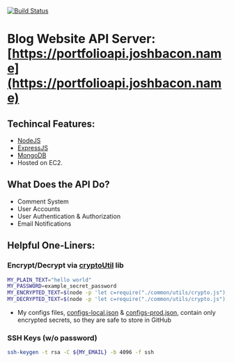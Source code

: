 [![Build Status](https://travis-ci.org/jbacon/blog-api-server.svg?branch=master)](https://travis-ci.org/jbacon/blog-api-server)

# Blog Website API Server: [https://portfolioapi.joshbacon.name](https://portfolioapi.joshbacon.name)

## Techincal Features:
- [NodeJS](https://nodejs.org/en/)
- [ExpressJS](https://expressjs.com/)
- [MongoDB](https://www.mongodb.com/)
- Hosted on EC2.

## What Does the API Do?
- Comment System
- User Accounts
- User Authentication & Authorization
- Email Notifications

## Helpful One-Liners:

### Encrypt/Decrypt via [cryptoUtil](./common/utils/cryptoUtil.js) lib
```bash
MY_PLAIN_TEXT="hello world"
MY_PASSWORD=example_secret_password
MY_ENCRYPTED_TEXT=$(node -p 'let c=require("./common/utils/crypto.js"); c.encrypt("'${MY_PASSWORD}'","'${MY_PLAIN_TEXT}'");')
MY_DECRYPTED_TEXT=$(node -p 'let c=require("./common/utils/crypto.js"); c.decrypt("'${MY_PASSWORD}'","'${MY_ENCRYPTED_TEXT}'");')
```
- My configs files, [configs-local.json]() & [configs-prod.json](), contain only encrypted secrets, so they are safe to store in GitHub

### SSH Keys (w/o password)
```bash
ssh-keygen -t rsa -C ${MY_EMAIL} -b 4096 -f ssh
```